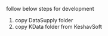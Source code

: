 follow below steps for development

1.  copy DataSupply folder
2.  copy KData folder from KeshavSoft


